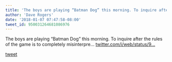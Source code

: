 ```yaml
---
title: 'The boys are playing “Batman Dog” this morning. To inquire after the rules...'
author: 'Dave Rogers'
date: '2018-01-07 07:47:58-08:00'
tweet_id: 950031264681086976
---
```

The boys are playing “Batman Dog” this morning. To inquire after the rules of the game is to completely misinterpre… [twitter.com/i/web/status/9…](https://twitter.com/i/web/status/950031264681086976)

[tweet](https://twitter.com/yukondude/status/950031264681086976)